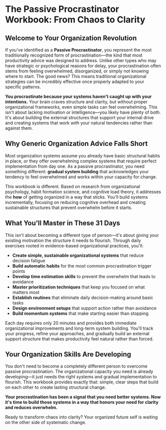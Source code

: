 # The Passive Procrastinator Workbook: From Chaos to Clarity

## Welcome to Your Organization Revolution

If you've identified as a **Passive Procrastinator**, you represent the most traditionally recognized form of procrastination—the kind that most productivity advice was designed to address. Unlike other types who may have strategic or psychological reasons for delay, your procrastination often stems from feeling overwhelmed, disorganized, or simply not knowing where to start. The good news? This means traditional organizational strategies can be incredibly effective once properly adapted to your specific patterns.

**You procrastinate because your systems haven't caught up with your intentions.** Your brain craves structure and clarity, but without proper organizational frameworks, even simple tasks can feel overwhelming. This isn't about lacking motivation or intelligence—you likely have plenty of both. It's about building the external structures that support your internal drive and creating systems that work *with* your natural tendencies rather than against them.

## Why Generic Organization Advice Falls Short

Most organization systems assume you already have basic structural habits in place, or they offer overwhelming complex systems that require perfect implementation from day one. As a passive procrastinator, you need something different: **gradual system building** that acknowledges your tendency to feel overwhelmed and works within your capacity for change.

This workbook is different. Based on research from organizational psychology, habit formation science, and cognitive load theory, it addresses the **how** of getting organized in a way that sticks. You'll build systems incrementally, focusing on reducing cognitive overhead and creating sustainable structures that prevent overwhelm before it starts.

## What You'll Master in These 31 Days

This isn't about becoming a different type of person—it's about giving your existing motivation the structure it needs to flourish. Through daily exercises rooted in evidence-based organizational practices, you'll:

- **Create simple, sustainable organizational systems** that reduce decision fatigue
- **Build automatic habits** for the most common procrastination trigger points
- **Develop time estimation skills** to prevent the overwhelm that leads to avoidance
- **Master prioritization techniques** that keep you focused on what matters most
- **Establish routines** that eliminate daily decision-making around basic tasks
- **Design environment setups** that support action rather than avoidance
- **Build momentum systems** that make starting easier than stopping

Each day requires only 20 minutes and provides both immediate organizational improvements and long-term system building. You'll track your progress, refine your approaches, and gradually build an external support structure that makes productivity feel natural rather than forced.

## Your Organization Skills Are Developing

You don't need to become a completely different person to overcome passive procrastination. The organizational capacity you need is already developing—it just needs the right systems and gradual implementation to flourish. This workbook provides exactly that: simple, clear steps that build on each other to create lasting structural change.

**Your procrastination has been a signal that you need better systems. Now it's time to build those systems in a way that honors your need for clarity and reduces overwhelm.**

Ready to transform chaos into clarity? Your organized future self is waiting on the other side of systematic change.
